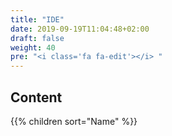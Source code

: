 ```yaml
---
title: "IDE"
date: 2019-09-19T11:04:48+02:00
draft: false
weight: 40
pre: "<i class='fa fa-edit'></i> "
---
```


## Content

{{% children sort="Name" %}}
